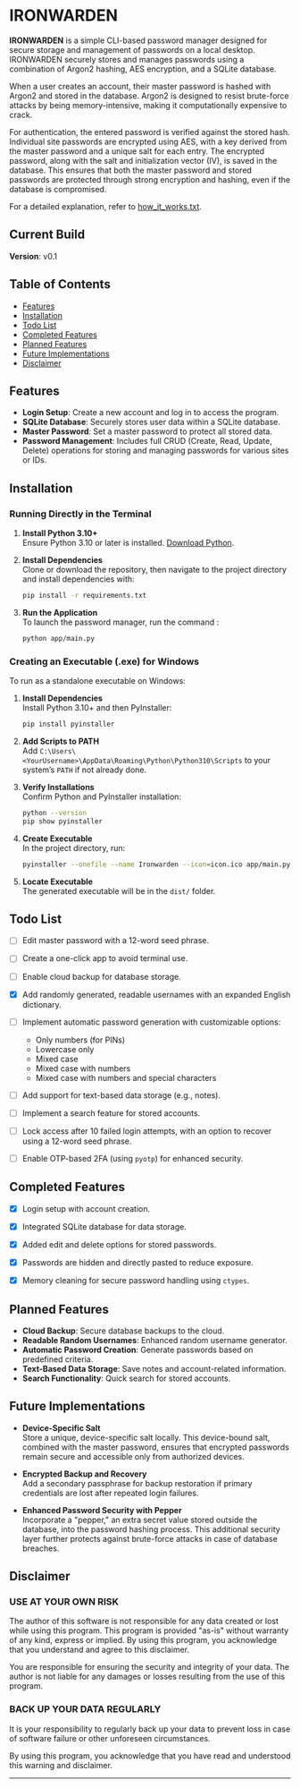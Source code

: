 # IRONWARDEN

**IRONWARDEN** is a simple CLI-based password manager designed for secure storage and management of passwords on a local desktop. IRONWARDEN securely stores and manages passwords using a combination of Argon2 hashing, AES encryption, and a SQLite database.

When a user creates an account, their master password is hashed with Argon2 and stored in the database. Argon2 is designed to resist brute-force attacks by being memory-intensive, making it computationally expensive to crack.

For authentication, the entered password is verified against the stored hash. Individual site passwords are encrypted using AES, with a key derived from the master password and a unique salt for each entry. The encrypted password, along with the salt and initialization vector (IV), is saved in the database. This ensures that both the master password and stored passwords are protected through strong encryption and hashing, even if the database is compromised.

For a detailed explanation, refer to [how_it_works.txt](how_it_works.txt).

## Current Build
**Version**: v0.1

## Table of Contents

- [Features](#features)
- [Installation](#installation)
- [Todo List](#todo-list)
- [Completed Features](#completed-features)
- [Planned Features](#planned-features)
- [Future Implementations](#future-implementations)
- [Disclaimer](#disclaimer)


## Features

- **Login Setup**: Create a new account and log in to access the program.
- **SQLite Database**: Securely stores user data within a SQLite database.
- **Master Password**: Set a master password to protect all stored data.
- **Password Management**: Includes full CRUD (Create, Read, Update, Delete) operations for storing and managing passwords for various sites or IDs.


## Installation

### Running Directly in the Terminal

1. **Install Python 3.10+**  
   Ensure Python 3.10 or later is installed. [Download Python](https://www.python.org/downloads/).

2. **Install Dependencies**  
   Clone or download the repository, then navigate to the project directory and install dependencies with:
   ```bash
   pip install -r requirements.txt
   ```

3. **Run the Application**  
   To launch the password manager, run the command :
   ```bash
   python app/main.py
   ```


### Creating an Executable (.exe) for Windows

To run as a standalone executable on Windows:

1. **Install Dependencies**  
   Install Python 3.10+ and then PyInstaller:
   ```bash
   pip install pyinstaller
   ```

2. **Add Scripts to PATH**  
   Add `C:\Users\<YourUsername>\AppData\Roaming\Python\Python310\Scripts` to your system’s `PATH` if not already done.

3. **Verify Installations**  
   Confirm Python and PyInstaller installation:
   ```bash
   python --version
   pip show pyinstaller
   ```

4. **Create Executable**  
   In the project directory, run:
   ```bash
   pyinstaller --onefile --name Ironwarden --icon=icon.ico app/main.py
   ```

5. **Locate Executable**  
   The generated executable will be in the `dist/` folder.


## Todo List

- [ ] Edit master password with a 12-word seed phrase.
- [ ] Create a one-click app to avoid terminal use.
- [ ] Enable cloud backup for database storage.
- [x] Add randomly generated, readable usernames with an expanded English dictionary.
- [ ] Implement automatic password generation with customizable options:
    - Only numbers (for PINs)
    - Lowercase only
    - Mixed case
    - Mixed case with numbers
    - Mixed case with numbers and special characters
- [ ] Add support for text-based data storage (e.g., notes).
- [ ] Implement a search feature for stored accounts.
- [ ] Lock access after 10 failed login attempts, with an option to recover using a 12-word seed phrase.
- [ ] Enable OTP-based 2FA (using `pyotp`) for enhanced security.


## Completed Features

- [x] Login setup with account creation.
- [x] Integrated SQLite database for data storage.
- [x] Added edit and delete options for stored passwords.
- [x] Passwords are hidden and directly pasted to reduce exposure.
- [x] Memory cleaning for secure password handling using `ctypes`.


## Planned Features

- **Cloud Backup**: Secure database backups to the cloud.
- **Readable Random Usernames**: Enhanced random username generator.
- **Automatic Password Creation**: Generate passwords based on predefined criteria.
- **Text-Based Data Storage**: Save notes and account-related information.
- **Search Functionality**: Quick search for stored accounts.


## Future Implementations

- **Device-Specific Salt**  
   Store a unique, device-specific salt locally. This device-bound salt, combined with the master password, ensures that encrypted passwords remain secure and accessible only from authorized devices.

- **Encrypted Backup and Recovery**  
   Add a secondary passphrase for backup restoration if primary credentials are lost after repeated login failures.

- **Enhanced Password Security with Pepper**  
   Incorporate a "pepper," an extra secret value stored outside the database, into the password hashing process. This additional security layer further protects against brute-force attacks in case of database breaches.


## Disclaimer

### USE AT YOUR OWN RISK

The author of this software is not responsible for any data created or lost while using this program. This program is provided "as-is" without warranty of any kind, express or implied. By using this program, you acknowledge that you understand and agree to this disclaimer.

You are responsible for ensuring the security and integrity of your data. The author is not liable for any damages or losses resulting from the use of this program.

### BACK UP YOUR DATA REGULARLY

It is your responsibility to regularly back up your data to prevent loss in case of software failure or other unforeseen circumstances.

By using this program, you acknowledge that you have read and understood this warning and disclaimer.

---